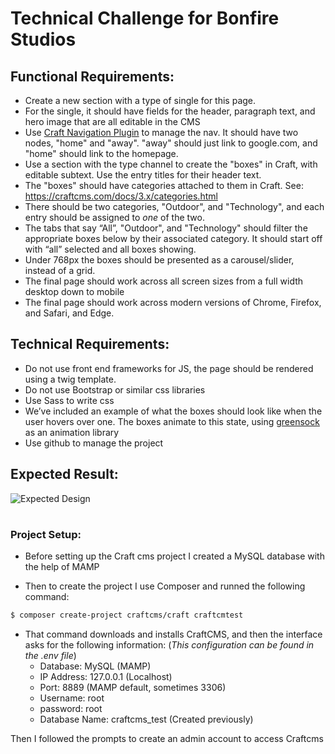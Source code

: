 # Technical Challenge for Bonfire Studios

## Functional Requirements:

- Create a new section with a type of single for this page.
- For the single, it should have fields for the header, paragraph text, and hero image that are all editable in the CMS
- Use [Craft Navigation Plugin](https://plugins.craftcms.com/navigation) to manage the nav. It should have two nodes, "home" and "away". "away" should just link to google.com, and "home" should link to the homepage.
- Use a section with the type channel to create the "boxes" in Craft, with editable subtext. Use the entry titles for their header text.
- The "boxes" should have categories attached to them in Craft. See: https://craftcms.com/docs/3.x/categories.html
- There should be two categories, "Outdoor", and "Technology", and each entry should be assigned to _one_ of the two.
- The tabs that say “All”, "Outdoor", and "Technology" should filter the appropriate boxes below by their associated category. It should start off with “all” selected and all boxes showing.
- Under 768px the boxes should be presented as a carousel/slider, instead of a grid.
- The final page should work across all screen sizes from a full width desktop down to mobile
- The final page should work across modern versions of Chrome, Firefox, and Safari, and Edge.

## Technical Requirements:

- Do not use front end frameworks for JS, the page should be rendered using a twig template.
- Do not use Bootstrap or similar css libraries
- Use Sass to write css
- We’ve included an example of what the boxes should look like when the user hovers over one. The boxes animate to this state, using [greensock](https://greensock.com/) as an animation library
- Use github to manage the project

## Expected Result:

![Expected Design](https://i.imgur.com/JwJ9cum.png)

#

### Project Setup:

- Before setting up the Craft cms project I created a MySQL database with the help of MAMP

- Then to create the project I use Composer and runned the following command:

```sh
$ composer create-project craftcms/craft craftcmtest
```

- That command downloads and installs CraftCMS, and then the interface asks for the following information: (_This configuration can be found in the .env file_)
  - Database: MySQL (MAMP)
  - IP Address: 127.0.0.1 (Localhost)
  - Port: 8889 (MAMP default, sometimes 3306)
  - Username: root
  - password: root
  - Database Name: craftcms_test (Created previously)

Then I followed the prompts to create an admin account to access Craftcms
